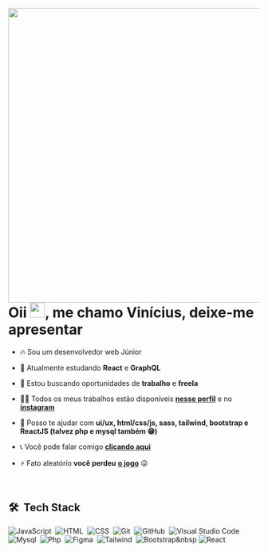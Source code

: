 <img align="right" height="590em"
  src="https://raw.githubusercontent.com/gist/Vinicius-Macedo/10113a156dbfd44e74f8691ecc29cbc2/raw/ee79961254013aecbb561cdd3decdbb478bd0860/githubcard.svg"
     />

<h1>Oii <img src="https://raw.githubusercontent.com/kaueMarques/kaueMarques/master/hi.gif" width="30px">, me chamo Vinícius, deixe-me apresentar </h1>

- 🔥 Sou um desenvolvedor web Júnior

- 🌱 Atualmente estudando **React** e **GraphQL**

- 🔭 Estou buscando oportunidades de **trabalho** e **freela**

- 👨‍💻 Todos os meus trabalhos estão disponíveis [**nesse perfil**](https://github.com/Vinicius-Macedo?tab=repositories) e no [**instagram**](https://www.instagram.com/viniciusportfolio/)

- 💬 Posso te ajudar com **ui/ux, html/css/js, sass, tailwind, bootstrap e ReactJS (talvez php e mysql também 😁)**

- 📞 Você pode falar comigo [**clicando aqui**](https://wa.me/55933457661)

- ⚡ Fato aleatório **você perdeu** [**o jogo**](https://en.wikipedia.org/wiki/The_Game_(mind_game)) 😜

<br>

## 🛠 &nbsp;Tech Stack

![JavaScript](https://img.shields.io/badge/-JavaScript-05122A?style=flat&logo=javascript)&nbsp;
![HTML](https://img.shields.io/badge/-HTML-05122A?style=flat&logo=HTML5)&nbsp;
![CSS](https://img.shields.io/badge/-CSS-05122A?style=flat&logo=CSS3&logoColor=1572B6)&nbsp;
![Git](https://img.shields.io/badge/-Git-05122A?style=flat&logo=git)&nbsp;
![GitHub](https://img.shields.io/badge/-GitHub-05122A?style=flat&logo=github)&nbsp;
![Visual Studio Code](https://img.shields.io/badge/-Visual%20Studio%20Code-05122A?style=flat&logo=visual-studio-code&logoColor=007ACC)&nbsp;
![Mysql](https://img.shields.io/badge/-mysql%20em%20progresso-05122A?style=flat&logo=Mysql)&nbsp;
![Php](https://img.shields.io/badge/-php%20em%20progresso-05122A?style=flat&logo=php)&nbsp;
![Figma](https://img.shields.io/badge/-Figma-05122A?style=flat&logo=figma)&nbsp;
![Tailwind](https://img.shields.io/badge/Tailwind_CSS-05122A?style=flat&logo=tailwind)&nbsp;
![Bootstrap](https://img.shields.io/badge/Bootstrap-05122A?style=flat&logo=bootstrap&logoColor=white)&nbsp
![React](https://img.shields.io/badge/-ReactJs-05122A?style=flat&logo=react)&nbsp;


